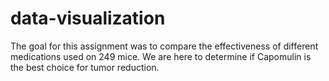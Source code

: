 # data-visualization

The goal for this assignment was to compare the effectiveness of different medications used on 249 mice. We are here to determine if Capomulin is the best choice for tumor reduction.

